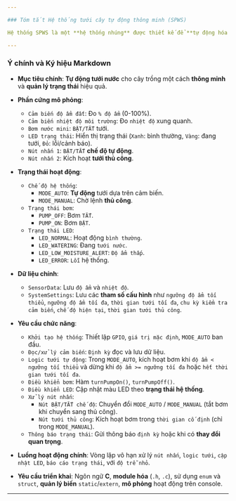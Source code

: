 ```yaml
---

### Tóm tắt Hệ thống tưới cây tự động thông minh (SPWS)

Hệ thống SPWS là một **hệ thống nhúng** được thiết kế để **tự động hóa việc tưới nước** cho cây trồng, dựa trên các tham số cấu hình và dữ liệu cảm biến.

---
```


### Ý chính và Ký hiệu Markdown

* **Mục tiêu chính**: **Tự động tưới nước** cho cây trồng một cách **thông minh** và **quản lý trạng thái** hiệu quả.

* **Phần cứng mô phỏng**:
    * `Cảm biến độ ẩm đất`: Đo `% độ ẩm` (0-100%).
    * `Cảm biến nhiệt độ môi trường`: Đo `nhiệt độ` xung quanh.
    * `Bơm nước mini`: `BẬT/TẮT` tưới.
    * `LED trạng thái`: Hiển thị trạng thái (`Xanh`: bình thường, `Vàng`: đang tưới, `Đỏ`: lỗi/cảnh báo).
    * `Nút nhấn 1`: `BẬT/TẮT` **chế độ tự động**.
    * `Nút nhấn 2`: Kích hoạt **tưới thủ công**.

* **Trạng thái hoạt động**:
    * `Chế độ hệ thống`:
        * `MODE_AUTO`: **Tự động** tưới dựa trên cảm biến.
        * `MODE_MANUAL`: Chờ lệnh **thủ công**.
    * `Trạng thái bơm`:
        * `PUMP_OFF`: Bơm `TẮT`.
        * `PUMP_ON`: Bơm `BẬT`.
    * `Trạng thái LED`:
        * `LED_NORMAL`: Hoạt động `bình thường`.
        * `LED_WATERING`: Đang `tưới nước`.
        * `LED_LOW_MOISTURE_ALERT`: `Độ ẩm thấp`.
        * `LED_ERROR`: `Lỗi` hệ thống.

* **Dữ liệu chính**:
    * `SensorData`: Lưu `độ ẩm` và `nhiệt độ`.
    * `SystemSettings`: Lưu các **tham số cấu hình** như `ngưỡng độ ẩm tối thiểu`, `ngưỡng độ ẩm tối đa`, `thời gian tưới tối đa`, `chu kỳ kiểm tra cảm biến`, `chế độ hiện tại`, `thời gian tưới thủ công`.

* **Yêu cầu chức năng**:
    * `Khởi tạo hệ thống`: Thiết lập `GPIO`, `giá trị mặc định`, `MODE_AUTO` ban đầu.
    * `Đọc/xử lý cảm biến`: `Định kỳ` đọc và lưu dữ liệu.
    * `Logic tưới tự động`: Trong `MODE_AUTO`, kích hoạt bơm khi `độ ẩm < ngưỡng tối thiểu` và dừng khi `độ ẩm >= ngưỡng tối đa` hoặc `hết thời gian tưới tối đa`.
    * `Điều khiển bơm`: Hàm `turnPumpOn()`, `turnPumpOff()`.
    * `Điều khiển LED`: Cập nhật màu LED theo **trạng thái hệ thống**.
    * `Xử lý nút nhấn`:
        * `Nút BẬT/TẮT chế độ`: Chuyển đổi `MODE_AUTO` / `MODE_MANUAL` (tắt bơm khi chuyển sang thủ công).
        * `Nút tưới thủ công`: Kích hoạt bơm trong `thời gian cố định` (chỉ trong `MODE_MANUAL`).
    * `Thông báo trạng thái`: Gửi thông báo `định kỳ` hoặc khi có **thay đổi quan trọng**.

* **Luồng hoạt động chính**: Vòng lặp vô hạn xử lý `nút nhấn`, `logic tưới`, `cập nhật LED`, `báo cáo trạng thái`, với `độ trễ nhỏ`.

* **Yêu cầu triển khai**: Ngôn ngữ **C**, **module hóa** (`.h`, `.c`), sử dụng `enum` và `struct`, **quản lý biến** `static`/`extern`, **mô phỏng** hoạt động trên console.

---